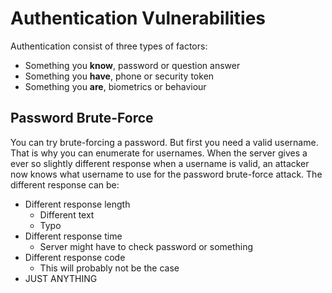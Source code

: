 # Authentication Vulnerabilities
Authentication consist of three types of factors:
- Something you **know**, password or question answer
- Something you **have**, phone or security token
- Something you **are**, biometrics or behaviour

## Password Brute-Force
You can try brute-forcing a password. But first you need a valid username. That is why you can enumerate for usernames. When the server gives a ever so slightly different response when a username is valid, an attacker now knows what username to use for the password brute-force attack. The different response can be:
- Different response length
    - Different text
    - Typo
- Different response time
    - Server might have to check password or something
- Different response code
    - This will probably not be the case
- JUST ANYTHING


